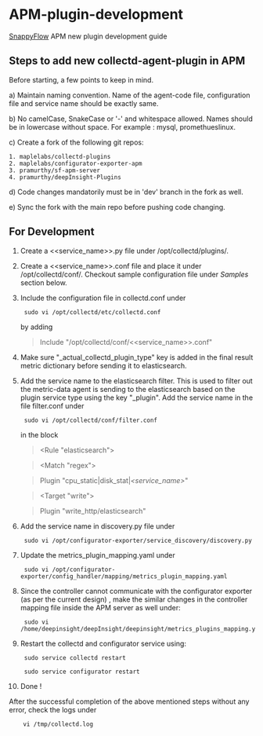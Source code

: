 # APM-plugin-development
[SnappyFlow](https://www.snappyflow.io/#/) APM new plugin development guide 

## Steps to add new collectd-agent-plugin in APM

Before starting, a few points to keep in mind.

  a) Maintain naming convention. Name of the agent-code file, configuration file and service name should be exactly same.

  b) No camelCase, SnakeCase or '-' and whitespace allowed. Names should be in lowercase without space. For example : mysql, promethueslinux.

  c) Create a fork of the following git repos:
  
    1. maplelabs/collectd-plugins
    2. maplelabs/configurator-exporter-apm
    3. pramurthy/sf-apm-server
    4. pramurthy/deepInsight-Plugins
  
  d) Code changes mandatorily must be in 'dev' branch in the fork as well.

  e) Sync the fork with the main repo before pushing code changing.

## For Development

1. Create a <<service_name>>.py file under /opt/collectd/plugins/.

2. Create a <<service_name>>.conf file and place it under /opt/collectd/conf/. Checkout sample configuration file under _Samples_ section below. 

3. Include the configuration file in collectd.conf under 

        sudo vi /opt/collectd/etc/collectd.conf 
        
   by adding 

     > Include "/opt/collectd/conf/<<service_name>>.conf"

4. Make sure "\_actual_collectd_plugin_type" key is added in the final result metric dictionary before sending it to elasticsearch.

5. Add the service name to the elasticsearch filter. This is used to filter out the metric-data agent is sending to the elasticsearch based on the plugin service type using the key "\_plugin". Add the service name in the file filter.conf under

        sudo vi /opt/collectd/conf/filter.conf
        
   in the block 
   
     > <Rule "elasticsearch">
     
     >   <Match "regex">
     
     >    Plugin "cpu_static|disk_stat|*<service_name>*"
     
     >   </Match>
     
     >   <Target "write">
     
     >    Plugin "write_http/elasticsearch"
     
     >   </Target>
     
     > </Rule>

5. Add the service name in discovery.py file under 

        sudo vi /opt/configurator-exporter/service_discovery/discovery.py

6. Update the metrics_plugin_mapping.yaml under 

        sudo vi /opt/configurator-exporter/config_handler/mapping/metrics_plugin_mapping.yaml
        
7. Since the controller cannot communicate with the configurator exporter (as per the current design) , make the similar changes in the controller mapping file inside the APM server as well under:
    
        sudo vi /home/deepinsight/deepInsight/deepinsight/metrics_plugins_mapping.yaml
        
8. Restart the collectd and configurator service using:

        sudo service collectd restart
        
        sudo service configurator restart
        
        
9. Done !


After the successful completion of the above mentioned steps without any error, check the logs under 

        vi /tmp/collectd.log

